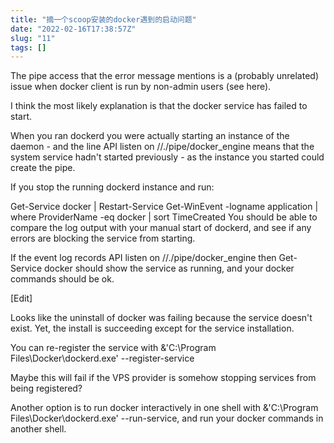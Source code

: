```yaml
---
title: "摘一个scoop安装的docker遇到的启动问题"
date: "2022-02-16T17:38:57Z"
slug: "11"
tags: []
---
```

The pipe access that the error message mentions is a (probably unrelated) issue when docker client is run by non-admin users (see here).

I think the most likely explanation is that the docker service has failed to start.

When you ran dockerd you were actually starting an instance of the daemon - and the line API listen on //./pipe/docker_engine means that the system service hadn't started previously - as the instance you started could create the pipe.

If you stop the running dockerd instance and run:

 Get-Service docker | Restart-Service
 Get-WinEvent -logname application | where ProviderName -eq docker | sort TimeCreated
You should be able to compare the log output with your manual start of dockerd, and see if any errors are blocking the service from starting.

If the event log records API listen on //./pipe/docker_engine then Get-Service docker should show the service as running, and your docker commands should be ok.

[Edit]

Looks like the uninstall of docker was failing because the service doesn't exist. Yet, the install is succeeding except for the service installation.

You can re-register the service with &'C:\\Program Files\\Docker\\dockerd.exe' --register-service

Maybe this will fail if the VPS provider is somehow stopping services from being registered?

Another option is to run docker interactively in one shell with &'C:\\Program Files\\Docker\\dockerd.exe' --run-service, and run your docker commands in another shell.

